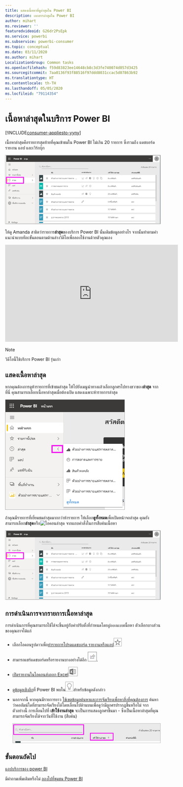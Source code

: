 ```yaml
---
title: แสดงเนื้อหาที่ดูล่าสุดใน Power BI
description: เอกสารล่าสุดใน Power BI
author: mihart
ms.reviewer: ''
featuredvideoid: G26dr2PsEpk
ms.service: powerbi
ms.subservice: powerbi-consumer
ms.topic: conceptual
ms.date: 03/11/2020
ms.author: mihart
LocalizationGroup: Common tasks
ms.openlocfilehash: f59d83823ee14648cb8c3d3fe740074d057d3425
ms.sourcegitcommit: 7aa0136f93f88516f97ddd8031ccac5d07863b92
ms.translationtype: HT
ms.contentlocale: th-TH
ms.lasthandoff: 05/05/2020
ms.locfileid: "79114354"
---
```

# <a name="recent-content-in-the-power-bi-service"></a>เนื้อหา**ล่าสุด**ในบริการ Power BI

[!INCLUDE[consumer-appliesto-yyny](../includes/consumer-appliesto-yyny.md)]

เนื้อหาล่าสุดคือรายการสุดท้ายที่คุณเข้าชมใน Power BI ไม่เกิน 20 รายการ  ซึ่งรวมถึง แดชบอร์ด รายงาน แอป และเวิร์กบุ๊ก

![หน้าต่างเนื้อหาล่าสุด](./media/end-user-recent/power-bi-recent.png)

ให้ดู Amanda สาธิตว่ารายการ**ล่าสุด**ของบริการ Power BI นั้นเติมข้อมูลอย่างไร จากนั้นทำตามคำแนะนำแบบทีละขั้นตอนตามด้านล่างวิดีโอเพื่อลองใช้งานด้วยตัวคุณเอง

<iframe width="560" height="315" src="https://www.youtube.com/embed/G26dr2PsEpk" frameborder="0" allowfullscreen></iframe>

> [!NOTE]
> วิดีโอนี้ใช้บริการ Power BI รุ่นเก่า

## <a name="display-recent-content"></a>แสดงเนื้อหาล่าสุด
หากคุณต้องการดูห้ารายการที่เข้าชมล่าสุด ให้ไปยังเมนูนำทางแล้วเลือกลูกศรไปทางขวาของ**ล่าสุด**  จากที่นี่ คุณสามารถเลือกเนื้อหาล่าสุดเมื่อต้องเปิด แสดงเฉพาะห้ารายการล่าสุด

![เมนูลอยเนื้อหาล่าสุด](./media/end-user-recent/power-bi-recent-flyout.png)

ถ้าคุณมีรายการที่เยี่ยมชมล่าสุดมากกว่าห้ารายการ ให้เลือก**ดูทั้งหมด**เพื่อเปิดหน้าจอล่าสุด คุณยังสามารถเลือก**ล่าสุด**หรือ![ไอคอนล่าสุด](./media/end-user-recent/power-bi-icon.png) จากแถบคำสั่งในการสืบค้นเนื้อหา

![แสดงเนื้อหาล่าสุดทั้งหมด](./media/end-user-recent/power-bi-recent.png)

## <a name="actions-available-from-the-recent-content-list"></a>การดำเนินการจากรายการเนื้อหา**ล่าสุด**
การดำเนินการที่คุณสามารถใช้ได้จะขึ้นอยู่กับค่าปรับตั้งที่กำหนดโดย*ผู้ออกแบบ*เนื้อหา ตัวเลือกบางส่วนของคุณอาจได้แก่
* เลือกไอคอนรูปดาวเพื่อ[ทำรายการโปรดแดชบอร์ด รายงานหรือแอป](end-user-favorite.md)![ไอคอนรูปดาว](./media/end-user-shared-with-me/power-bi-star-icon.png)
* สามารถแชร์แดชบอร์ดหรือรายงานบางอย่างได้อีก  ![ไอคอนแชร์](./media/end-user-shared-with-me/power-bi-share-icon-new.png).
* [เปิดรายงานในไอคอนส่งออก Excel](end-user-export.md)![ไปยัง Excel](./media/end-user-shared-with-me/power-bi-excel.png) 
* [ดูข้อมูลเชิงลึก](end-user-insights.md)ที่ Power BI พบใน![ไอคอนข้อมูลเชิงลึก](./media/end-user-shared-with-me/power-bi-insights.png)สำหรับข้อมูลดังกล่าว
* นอกจากนี้ หากคุณมีรายการยาว [ใช้เขตข้อมูลค้นหาและการจัดเรียงเพื่อหาสิ่งที่คุณต้องการ](end-user-search-sort.md) ค้นหาว่าคอลัมน์ใดที่สามารถจัดเรียงได้โดยเลื่อนไปด้านบนเพื่อดูว่ามีลูกศรปรากฏขึ้นหรือไม่ จากตัวอย่างนี้ การเลื่อนไปที่ **เข้าใช้งานล่าสุด** จะเป็นการแสดงลูกศรขึ้นมา - ซึ่งเป็นเนื้อหาล่าสุดที่คุณสามารถจัดเรียงได้จากวันที่ใช้งาน (สืบค้น) 

    ![จัดเรียงเนื้อหาล่าสุดทั้งหมด](./media/end-user-recent/power-bi-recent-sort.png)


## <a name="next-steps"></a>ขั้นตอนถัดไป
[แอปบริการของ power BI](end-user-apps.md)

มีคำถามเพิ่มเติมหรือไม่ [ลองไปที่ชุมชน Power BI](https://community.powerbi.com/)

